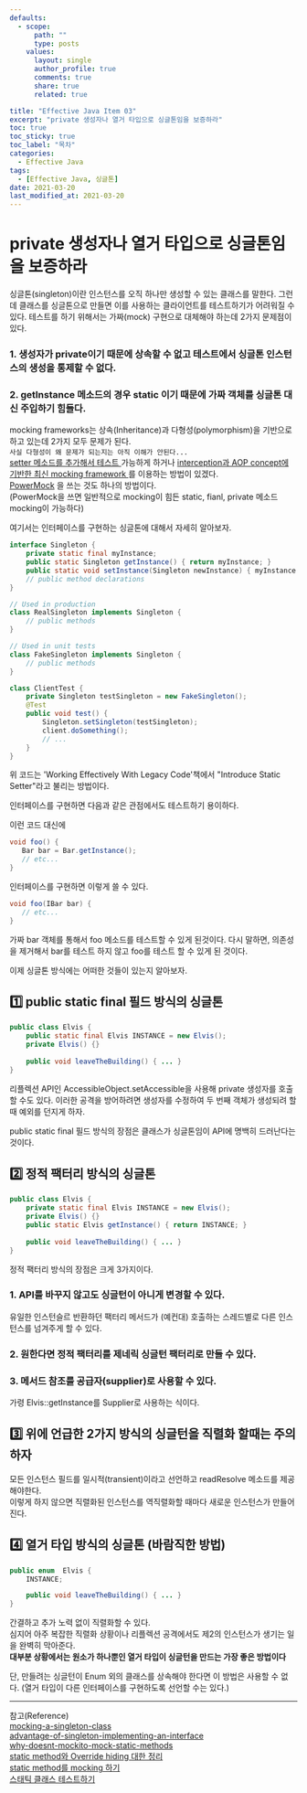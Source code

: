 ```yaml
---
defaults:
  - scope:
      path: ""
      type: posts
    values:
      layout: single
      author_profile: true
      comments: true
      share: true
      related: true

title: "Effective Java Item 03"
excerpt: "private 생성자나 열거 타입으로 싱글톤임을 보증하라"
toc: true
toc_sticky: true
toc_label: "목차"
categories:
  - Effective Java
tags:
  - [Effective Java, 싱글톤]
date: 2021-03-20
last_modified_at: 2021-03-20
---
```


# private 생성자나 열거 타입으로 싱글톤임을 보증하라

싱글톤(singleton)이란 인스턴스를 오직 하나만 생성할 수 있는 클래스를 말한다.
그런데 클래스를 싱글톤으로 만들면 이를 사용하는 클라이언트를 테스트하기가 어려워질 수 있다.
테스트를 하기 위해서는 가짜(mock) 구현으로 대체해야 하는데 2가지 문제점이 있다.

### 1. 생성자가 private이기 때문에 상속할 수 없고 테스트에서 싱글톤 인스턴스의 생성을 통제할 수 없다.
### 2. getInstance 메소드의 경우 static 이기 때문에 가짜 객체를 싱글톤 대신 주입하기 힘들다.
mocking frameworks는 상속(Inheritance)과 다형성(polymorphism)을 기반으로 하고 있는데 2가지 모두 문제가 된다.  
`사실 다형성이 왜 문제가 되는지는 아직 이해가 안된다... `  
 [setter 메소드를 추가해서 테스트 ](https://blog.jayway.com/2010/01/15/learn-to-stop-worrying-and-love-the-singleton/) 가능하게 하거나
[interception과 AOP concept에 기반한 최신 mocking framework ](http://www.weblogism.com/item/254/mocking-static-method-calls) 를 이용하는 방법이 있겠다.   
[PowerMock](https://github.com/powermock/powermock) 을 쓰는 것도 하나의 방법이다.  
(PowerMock을 쓰면 일반적으로 mocking이 힘든 static, fianl, private 메소드 mocking이 가능하다)

여기서는 인터페이스를 구현하는 싱글톤에 대해서 자세히 알아보자.  
```java
interface Singleton {
    private static final myInstance;
    public static Singleton getInstance() { return myInstance; }
    public static void setInstance(Singleton newInstance) { myInstance = newInstance; }
    // public method declarations
}

// Used in production
class RealSingleton implements Singleton {
    // public methods
}

// Used in unit tests
class FakeSingleton implements Singleton {
    // public methods
}

class ClientTest {
    private Singleton testSingleton = new FakeSingleton();
    @Test
    public void test() {
        Singleton.setSingleton(testSingleton);
        client.doSomething();
        // ...
    }
}
```
위 코드는 'Working Effectively With Legacy Code'책에서 "Introduce Static Setter"라고 불리는 방법이다.

인터페이스를 구현하면 다음과 같은 관점에서도 테스트하기 용이하다.

이런 코드 대신에
```java
void foo() {
   Bar bar = Bar.getInstance();
   // etc...
}
```
인터페이스를 구현하면 이렇게 쓸 수 있다.
```java
void foo(IBar bar) {
   // etc...
}
```
가짜 bar 객체를 통해서 foo 메소드를 테스트할 수 있게 된것이다.
다시 말하면, 의존성을 제거해서 bar를 테스트 하지 않고 foo를 테스트 할 수 있게 된 것이다.

이제 싱글톤 방식에는 어떠한 것들이 있는지 알아보자.

## 1️⃣ public static final 필드 방식의 싱글톤  

```java
public class Elvis {
    public static final Elvis INSTANCE = new Elvis();
    private Elvis() {}
    
    public void leaveTheBuilding() { ... }
}
```
리플렉션 API인 AccessibleObject.setAccessible을 사용해 private 생성자를 호출할 수도 있다.
이러한 공격을 방어하려면 생성자를 수정하여 두 번째 객체가 생성되려 할 때 예외를 던지게 하자.

public static final 필드 방식의 장점은 클래스가 싱글톤임이 API에 명백히 드러난다는 것이다.

## 2️⃣ 정적 팩터리 방식의 싱글톤
```java
public class Elvis {
    private static final Elvis INSTANCE = new Elvis();
    private Elvis() {}
    public static Elvis getInstance() { return INSTANCE; }
    
    public void leaveTheBuilding() { ... }
}
```
정적 팩터리 방식의 장점은 크게 3가지이다.
### 1. API를 바꾸지 않고도 싱글턴이 아니게 변경할 수 있다.  
유일한 인스턴슬르 반환하던 팩터리 메서드가 (예컨대) 호출하는 스레드별로 다른 인스턴스를 넘겨주게 할 수 있다.

### 2. 원한다면 정적 팩터리를 제네릭 싱글턴 팩터리로 만들 수 있다.
### 3. 메서드 참조를 공급자(supplier)로 사용할 수 있다.
가령 Elvis::getInstance를 Supplier<Elvis>로 사용하는 식이다.

## 3️⃣ 위에 언급한 2가지 방식의 싱글턴을 직렬화 할때는 주의하자

모든 인스턴스 필드를 일시적(transient)이라고 선언하고 readResolve 메소드를 제공해야한다.  
이렇게 하지 않으면 직렬화된 인스턴스를 역직렬화할 때마다 새로운 인스턴스가 만들어진다.

## 4️⃣ 열거 타입 방식의 싱글톤 (바람직한 방법)
```java
public enum  Elvis {
    INSTANCE;

    public void leaveTheBuilding() { ... }
}
```
간결하고 추가 노력 없이 직렬화할 수 있다.  
심지어 아주 복잡한 직렬화 상황이나 리플렉션 공격에서도 제2의 인스턴스가 생기는 일을 완벽히 막아준다.  
**대부분 상황에서는 원소가 하나뿐인 열거 타입이 싱글턴을 만드는 가장 좋은 방법이다**

단, 만들려는 싱글턴이 Enum 외의 클래스를 상속해야 한다면 이 방법은 사용할 수 없다.
(열거 타입이 다른 인터페이스를 구현하도록 선언할 수는 있다.)

***
참고(Reference)  
[mocking-a-singleton-class](https://stackoverflow.com/questions/2302179/mocking-a-singleton-class)  
[advantage-of-singleton-implementing-an-interface](https://stackoverflow.com/questions/17988251/advantage-of-singleton-implementing-an-interface)  
[why-doesnt-mockito-mock-static-methods](https://stackoverflow.com/questions/4482315/why-doesnt-mockito-mock-static-methods)  
[static method와 Override hiding 대한 정리](https://wedul.site/457)  
[static method를 mocking 하기](https://roybatty.tistory.com/11)  
[스태틱 클래스 테스트하기](https://sungminoh.github.io/posts/development/java-mock-static-method/)

